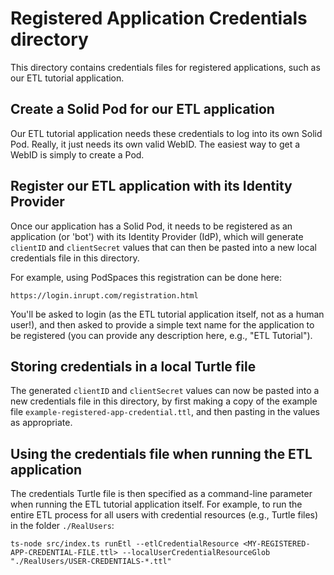 # Registered Application Credentials directory

This directory contains credentials files for registered applications, such as
our ETL tutorial application.

## Create a Solid Pod for our ETL application

Our ETL tutorial application needs these credentials to log into its own Solid
Pod. Really, it just needs its own valid WebID. The easiest way to get a WebID
is simply to create a Pod.

## Register our ETL application with its Identity Provider

Once our application has a Solid Pod, it needs to be registered as an
application (or 'bot') with its Identity Provider (IdP), which will generate
`clientID` and `clientSecret` values that can then be pasted into a new local
credentials file in this directory.

For example, using PodSpaces this registration can be done here:

```
https://login.inrupt.com/registration.html
```

You'll be asked to login (as the ETL tutorial application itself, not as a human
user!), and then asked to provide a simple text name for the application to be
registered (you can provide any description here, e.g., "ETL Tutorial").

## Storing credentials in a local Turtle file

The generated `clientID` and `clientSecret` values can now be pasted into a new
credentials file in this directory, by first making a copy of the example file
`example-registered-app-credential.ttl`, and then pasting in the values as
appropriate.

## Using the credentials file when running the ETL application

The credentials Turtle file is then specified as a command-line parameter when
running the ETL tutorial application itself. For example, to run the entire ETL
process for all users with credential resources (e.g., Turtle files) in the
folder `./RealUsers`:

```
ts-node src/index.ts runEtl --etlCredentialResource <MY-REGISTERED-APP-CREDENTIAL-FILE.ttl> --localUserCredentialResourceGlob "./RealUsers/USER-CREDENTIALS-*.ttl"
```
